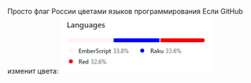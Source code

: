Просто флаг России цветами языков программирования
Если GitHub изменит цвета:
![alt text](Получилось.png "Доказательство")
